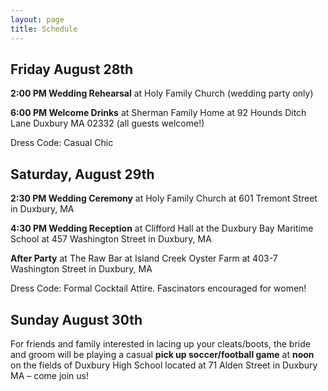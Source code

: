 ```yaml
---
layout: page
title: Schedule
---
```


<!-- Text stuff -->
<h2>Friday August 28th</h2>

<b>2:00 PM Wedding Rehearsal</b> at Holy Family Church (wedding party only)  

<b>6:00 PM Welcome Drinks</b> at Sherman Family Home at 92 Hounds Ditch Lane Duxbury MA 02332 (all guests welcome!) 

Dress Code: Casual Chic 

<h2>Saturday, August 29th</h2>

<b>2:30 PM Wedding Ceremony</b> at Holy Family Church at 601 Tremont Street in Duxbury, MA

<b>4:30 PM Wedding Reception</b> at Clifford Hall at the Duxbury Bay Maritime School at 457 Washington Street in Duxbury, MA

<b>After Party</b> at The Raw Bar at Island Creek Oyster Farm at 403-7 Washington Street in Duxbury, MA 

Dress Code: Formal Cocktail Attire. Fascinators encouraged for women! 

<h2>Sunday August 30th</h2> 

For friends and family interested in lacing up your cleats/boots, the bride and groom will be playing a casual <b>pick up soccer/football game</b> at <b>noon</b> on the fields of Duxbury High School located at 71 Alden Street in Duxbury MA – come join us! 
